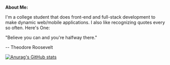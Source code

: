 **About Me:**

I'm a college student that does front-end and full-stack development to make dynamic web/mobile applications. I also like recognizing quotes every so often. Here's One:

"Believe you can and you're halfway there." 

-- Theodore Roosevelt 

[![Anurag's GitHub stats](https://github-readme-stats-larry.vercel.app/api?username=Larry-Larriee\&show_icons=true&icon_color=DB5A42\&hide=issues\&rank_icon=github\&include_all_commits=true)](https://github.com/anuraghazra/github-readme-stats)

<!-- Credits to https://github.com/anuraghazra/github-readme-stats for the awesome profile statisics! -->

